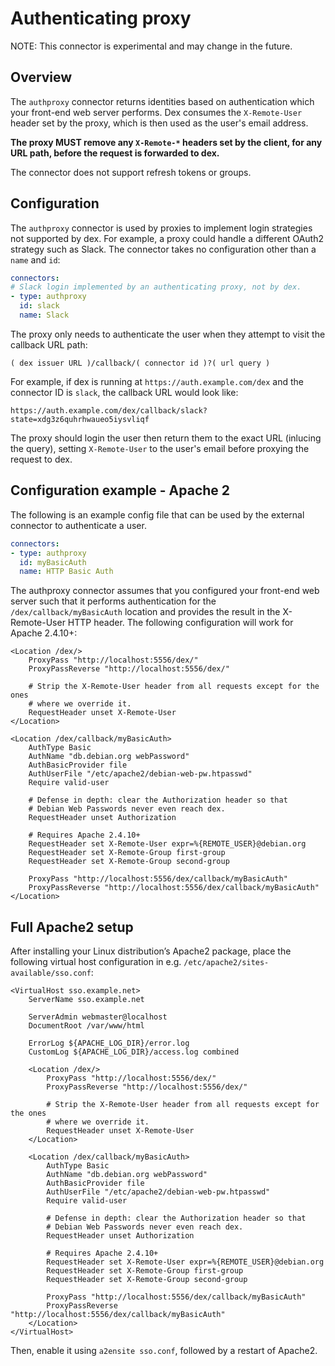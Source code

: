 # Authenticating proxy

NOTE: This connector is experimental and may change in the future.

## Overview

The `authproxy` connector returns identities based on authentication which your
front-end web server performs. Dex consumes the `X-Remote-User` header set by
the proxy, which is then used as the user's email address.

__The proxy MUST remove any `X-Remote-*` headers set by the client, for any URL
path, before the request is forwarded to dex.__

The connector does not support refresh tokens or groups.

## Configuration

The `authproxy` connector is used by proxies to implement login strategies not
supported by dex. For example, a proxy could handle a different OAuth2 strategy
such as Slack. The connector takes no configuration other than a `name` and `id`:

```yaml
connectors:
# Slack login implemented by an authenticating proxy, not by dex.
- type: authproxy
  id: slack
  name: Slack 
```

The proxy only needs to authenticate the user when they attempt to visit the
callback URL path:

```
( dex issuer URL )/callback/( connector id )?( url query )
```

For example, if dex is running at `https://auth.example.com/dex` and the connector
ID is `slack`, the callback URL would look like:

```
https://auth.example.com/dex/callback/slack?state=xdg3z6quhrhwaueo5iysvliqf
``` 

The proxy should login the user then return them to the exact URL (inlucing the
query), setting `X-Remote-User` to the user's email before proxying the request
to dex.

## Configuration example - Apache 2

The following is an example config file that can be used by the external
connector to authenticate a user.

```yaml
connectors:
- type: authproxy
  id: myBasicAuth
  name: HTTP Basic Auth
```

The authproxy connector assumes that you configured your front-end web server
such that it performs authentication for the `/dex/callback/myBasicAuth`
location and provides the result in the X-Remote-User HTTP header. The following
configuration will work for Apache 2.4.10+:

```
<Location /dex/>
    ProxyPass "http://localhost:5556/dex/"
    ProxyPassReverse "http://localhost:5556/dex/"

    # Strip the X-Remote-User header from all requests except for the ones
    # where we override it.
    RequestHeader unset X-Remote-User
</Location>

<Location /dex/callback/myBasicAuth>
    AuthType Basic
    AuthName "db.debian.org webPassword"
    AuthBasicProvider file
    AuthUserFile "/etc/apache2/debian-web-pw.htpasswd"
    Require valid-user

    # Defense in depth: clear the Authorization header so that
    # Debian Web Passwords never even reach dex.
    RequestHeader unset Authorization

    # Requires Apache 2.4.10+
    RequestHeader set X-Remote-User expr=%{REMOTE_USER}@debian.org
    RequestHeader set X-Remote-Group first-group
    RequestHeader set X-Remote-Group second-group

    ProxyPass "http://localhost:5556/dex/callback/myBasicAuth"
    ProxyPassReverse "http://localhost:5556/dex/callback/myBasicAuth"
</Location>
```

## Full Apache2 setup

After installing your Linux distribution’s Apache2 package, place the following
virtual host configuration in e.g. `/etc/apache2/sites-available/sso.conf`:

```
<VirtualHost sso.example.net>
    ServerName sso.example.net

    ServerAdmin webmaster@localhost
    DocumentRoot /var/www/html

    ErrorLog ${APACHE_LOG_DIR}/error.log
    CustomLog ${APACHE_LOG_DIR}/access.log combined

    <Location /dex/>
        ProxyPass "http://localhost:5556/dex/"
        ProxyPassReverse "http://localhost:5556/dex/"

        # Strip the X-Remote-User header from all requests except for the ones
        # where we override it.
        RequestHeader unset X-Remote-User
    </Location>

    <Location /dex/callback/myBasicAuth>
        AuthType Basic
        AuthName "db.debian.org webPassword"
        AuthBasicProvider file
        AuthUserFile "/etc/apache2/debian-web-pw.htpasswd"
        Require valid-user

        # Defense in depth: clear the Authorization header so that
        # Debian Web Passwords never even reach dex.
        RequestHeader unset Authorization

        # Requires Apache 2.4.10+
        RequestHeader set X-Remote-User expr=%{REMOTE_USER}@debian.org
        RequestHeader set X-Remote-Group first-group
        RequestHeader set X-Remote-Group second-group

        ProxyPass "http://localhost:5556/dex/callback/myBasicAuth"
        ProxyPassReverse "http://localhost:5556/dex/callback/myBasicAuth"
    </Location>
</VirtualHost>
```

Then, enable it using `a2ensite sso.conf`, followed by a restart of Apache2.
